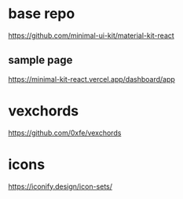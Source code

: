 # base repo
https://github.com/minimal-ui-kit/material-kit-react

## sample page
https://minimal-kit-react.vercel.app/dashboard/app

# vexchords
https://github.com/0xfe/vexchords

# icons
https://iconify.design/icon-sets/